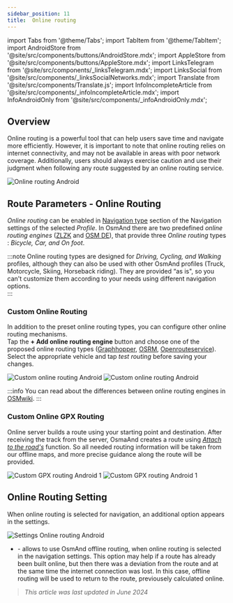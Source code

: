```yaml
---
sidebar_position: 11
title:  Online routing
---
```


import Tabs from '@theme/Tabs';
import TabItem from '@theme/TabItem';
import AndroidStore from '@site/src/components/buttons/AndroidStore.mdx';
import AppleStore from '@site/src/components/buttons/AppleStore.mdx';
import LinksTelegram from '@site/src/components/_linksTelegram.mdx';
import LinksSocial from '@site/src/components/_linksSocialNetworks.mdx';
import Translate from '@site/src/components/Translate.js';
import InfoIncompleteArticle from '@site/src/components/_infoIncompleteArticle.mdx';
import InfoAndroidOnly from '@site/src/components/_infoAndroidOnly.mdx';


## Overview

<InfoAndroidOnly />

Online routing is a powerful tool that can help users save time and navigate more efficiently. However, it is important to note that online routing relies on internet connectivity, and may not be available in areas with poor network coverage. Additionally, users should always exercise caution and use their judgment when following any route suggested by an online routing service.  

![Online routing Android](@site/static/img/navigation/routing/online_routing_andr.png)


## Route Parameters - Online Routing

*Online routing* can be enabled in [Navigation type](../guidance/navigation-settings.md#overview) section of the Navigation settings of the selected *Profile*. In OsmAnd there are two predefined *online routing engines* ([ZLZK](https://zlzk.biz/) and [OSM DE](https://routing.openstreetmap.de)), that provide three *Online routing* types : *Bicycle, Car, and On foot*.  

:::note
Online routing types are designed for *Driving, Cycling, and Walking* profiles, although they can also be used with other OsmAnd profiles (Truck, Motorcycle, Skiing, Horseback riding). They are provided “as is", so you can't customize them according to your needs using different navigation options.  
:::

### Custom Online Routing

In addition to the preset online routing types, you can configure other online routing mechanisms.  
Tap the **+ Add online routing engine** button and choose one of the proposed online routing types ([Graphhopper](https://graphhopper.com/), [OSRM](http://project-osrm.org/), [Openrouteservice](https://openrouteservice.org)). Select the appropriate vehicle and tap *test routing* before saving your changes.  

![Custom online routing Android](@site/static/img/navigation/routing/custom_online_routing_andr_1.png) ![Custom online routing Android](@site/static/img/navigation/routing/custom_online_routing_andr_2.png)  

:::info
You can read about the differences between online routing engines in [OSMwiki](https://wiki.openstreetmap.org/wiki/Routing/online_routers).
:::

### Custom Online GPX Routing

Online server builds a route using your starting point and destination. After receiving the track from the server, OsmaAnd creates a route using *[Attach to the road's](../setup/gpx-navigation.md#attach-to-roads)* function. So all needed routing information will be taken from our offline maps, and more precise guidance along the route will be provided.  

![Custom GPX routing Android 1](@site/static/img/navigation/routing/online_routing_gpx_1.png) ![Custom GPX routing Android 1](@site/static/img/navigation/routing/online_routing_gpx_2.png)


## Online Routing Setting

When online routing is selected for navigation, an additional option appears in the settings.

![Settings Online routing Android](@site/static/img/navigation/routing/settings_online_routing_1.png)

- *<Translate android="true" ids="calculate_osmand_route_without_internet"/>*  - allows to use OsmAnd offline routing, when online routing is selected in the navigation settings. This option may help if a route has already been built online, but then there was a deviation from the route and at the same time the internet connection was lost. In this case, offline routing will be used to return to the route, previousely calculated online.

> *This article was last updated in June 2024*
